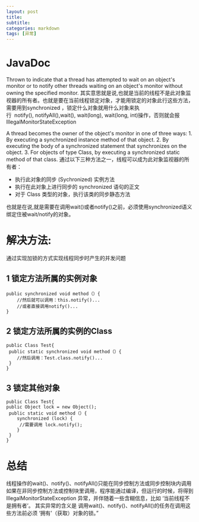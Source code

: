 ```yaml
---
layout: post
title: 
subtitle: 
categories: markdown
tags: [异常]
---
```




# JavaDoc

Thrown to indicate that a thread has attempted to wait on an object's monitor or to notify other threads waiting on an object's monitor without owning the specified monitor.
其实意思就是说,也就是当前的线程不是此对象监视器的所有者。也就是要在当前线程锁定对象，才能用锁定的对象此行这些方法，需要用到synchronized ，锁定什么对象就用什么对象来执行  notify(), notifyAll(),wait(), wait(long), wait(long, int)操作，否则就会报IllegalMonitorStateException

A thread becomes the owner of the object's monitor in one of three ways:
1\. By executing a synchronized instance method of that object.
2\. By executing the body of a synchronized statement that synchronizes on the object.
3\. For objects of type Class, by executing a synchronized static method of that class. 
通过以下三种方法之一，线程可以成为此对象监视器的所有者：

*   执行此对象的同步 (Sychronized) 实例方法
*   执行在此对象上进行同步的 synchronized 语句的正文
*   对于 Class 类型的对象，执行该类的同步静态方法

也就是在说,就是需要在调用wait()或者notify()之前，必须使用synchronized语义绑定住被wait/notify的对象。

# 解决方法:
通过实现加锁的方式实现线程同步时产生的并发问题
## 1 锁定方法所属的实例对象
```
public synchronized void method（）{
    //然后就可以调用：this.notify()...
    //或者直接调用notify()...
}
```
## 2 锁定方法所属的实例的Class
```
public Class Test{
 public static synchronized void method（）{
    //然后调用：Test.class.notify()...
 }
}
```
## 3 锁定其他对象
```
public Class Test{
public Object lock = new Object();
 public static void method（）{
    synchronized (lock) {
     //需要调用 lock.notify();
    } 
 }
}
```
# 总结
线程操作的wait()、notify()、notifyAll()只能在同步控制方法或同步控制块内调用
如果在非同步控制方法或控制块里调用，程序能通过编译，但运行的时候，将得到  IllegalMonitorStateException 异常，并伴随着一些含糊信息，比如 ‘当前线程不是拥有者’。
其实异常的含义是 调用wait()、notify()、notifyAll()的任务在调用这些方法前必须 ‘拥有’（获取）对象的锁。”
